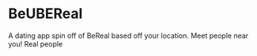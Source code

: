 # BeUBEReal
A dating app spin off of BeReal based off your location. Meet people near you! Real people
